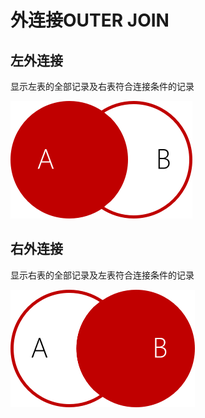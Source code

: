 # 外连接OUTER JOIN

## 左外连接

显示左表的全部记录及右表符合连接条件的记录

<img src="https://raw.githubusercontent.com/huxiaoning/img/master/%E5%B7%A6%E5%A4%96%E8%BF%9E%E6%8E%A5.png" alt="左外连接" style="zoom:50%;" />

## 右外连接

显示右表的全部记录及左表符合连接条件的记录

<img src="https://raw.githubusercontent.com/huxiaoning/img/master/%E5%8F%B3%E5%A4%96%E8%BF%9E%E6%8E%A5.png" alt="右外连接" style="zoom:50%;" />